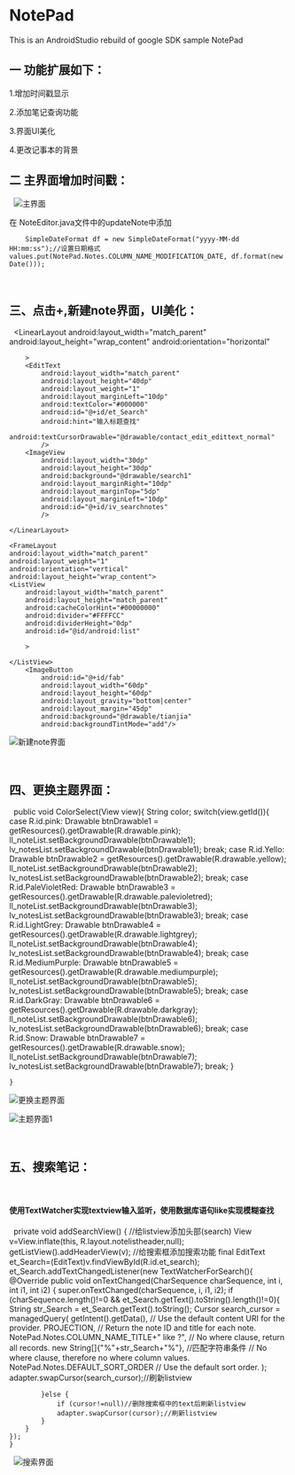 # NotePad
This is an AndroidStudio rebuild of google SDK sample NotePad
## 一 功能扩展如下：

 1.增加时间戳显示
 
 2.添加笔记查询功能
 
 3.界面UI美化
 
 4.更改记事本的背景
 
## 二 主界面增加时间戳：
 
![主界面](https://github.com/xinchanghao/notepad-master/blob/master/app/src/main/res/drawable/1.png)  

在 NoteEditor.java文件中的updateNote中添加

        SimpleDateFormat df = new SimpleDateFormat("yyyy-MM-dd HH:mm:ss");//设置日期格式     values.put(NotePad.Notes.COLUMN_NAME_MODIFICATION_DATE, df.format(new Date()));
        

 
## 三、点击+,新建note界面，UI美化：
 
    <LinearLayout
        android:layout_width="match_parent"
        android:layout_height="wrap_content"
        android:orientation="horizontal"

        >
        <EditText
            android:layout_width="match_parent"
            android:layout_height="40dp"
            android:layout_weight="1"
            android:layout_marginLeft="10dp"
            android:textColor="#000000"
            android:id="@+id/et_Search"
            android:hint="输入标题查找"
            android:textCursorDrawable="@drawable/contact_edit_edittext_normal"
            />
        <ImageView
            android:layout_width="30dp"
            android:layout_height="30dp"
            android:background="@drawable/search1"
            android:layout_marginRight="10dp"
            android:layout_marginTop="5dp"
            android:layout_marginLeft="10dp"
            android:id="@+id/iv_searchnotes"
            />

    </LinearLayout>

    <FrameLayout
    android:layout_width="match_parent"
    android:layout_weight="1"
    android:orientation="vertical"
    android:layout_height="wrap_content">
    <ListView
        android:layout_width="match_parent"
        android:layout_height="match_parent"
        android:cacheColorHint="#00000000"
        android:divider="#FFFFCC"
        android:dividerHeight="0dp"
        android:id="@id/android:list"

        >

    </ListView>
        <ImageButton
            android:id="@+id/fab"
            android:layout_width="60dp"
            android:layout_height="60dp"
            android:layout_gravity="bottom|center"
            android:layout_margin="45dp"
            android:background="@drawable/tianjia"
            android:backgroundTintMode="add"/>


![新建note界面](https://github.com/xinchanghao/notepad-master/blob/master/app/src/main/res/drawable/2.png)  

 
## 四、更换主题界面：
 
    public void ColorSelect(View view){
        String color;
        switch(view.getId()){
            case R.id.pink:
                Drawable btnDrawable1 = getResources().getDrawable(R.drawable.pink);
                ll_noteList.setBackgroundDrawable(btnDrawable1);
                lv_notesList.setBackgroundDrawable(btnDrawable1);
                break;
            case R.id.Yello:
                Drawable btnDrawable2 = getResources().getDrawable(R.drawable.yellow);
                ll_noteList.setBackgroundDrawable(btnDrawable2);
                lv_notesList.setBackgroundDrawable(btnDrawable2);
                break;
            case R.id.PaleVioletRed:
                Drawable btnDrawable3 = getResources().getDrawable(R.drawable.palevioletred);
                ll_noteList.setBackgroundDrawable(btnDrawable3);
                lv_notesList.setBackgroundDrawable(btnDrawable3);
                break;
            case R.id.LightGrey:
                Drawable btnDrawable4 = getResources().getDrawable(R.drawable.lightgrey);
                ll_noteList.setBackgroundDrawable(btnDrawable4);
                lv_notesList.setBackgroundDrawable(btnDrawable4);
                break;
            case R.id.MediumPurple:
                Drawable btnDrawable5 = getResources().getDrawable(R.drawable.mediumpurple);
                ll_noteList.setBackgroundDrawable(btnDrawable5);
                lv_notesList.setBackgroundDrawable(btnDrawable5);
                break;
            case R.id.DarkGray:
                Drawable btnDrawable6 = getResources().getDrawable(R.drawable.darkgray);
                ll_noteList.setBackgroundDrawable(btnDrawable6);
                lv_notesList.setBackgroundDrawable(btnDrawable6);
                break;
            case R.id.Snow:
                Drawable btnDrawable7 = getResources().getDrawable(R.drawable.snow);
                ll_noteList.setBackgroundDrawable(btnDrawable7);
                lv_notesList.setBackgroundDrawable(btnDrawable7);
                break;
        }

    }

![更换主题界面](https://github.com/xinchanghao/notepad-master/blob/master/app/src/main/res/drawable/3.png)  

![主题界面1](https://github.com/xinchanghao/notepad-master/blob/master/app/src/main/res/drawable/4.png)  


 
## 五、搜索笔记：
 
#### 使用TextWatcher实现textview输入监听，使用数据库语句like实现模糊查找
 
        private void addSearchView() {
            //给listview添加头部(search)
            View v=View.inflate(this, R.layout.notelistheader,null);
            getListView().addHeaderView(v);
            //给搜索框添加搜索功能
            final EditText et_Search=(EditText)v.findViewById(R.id.et_search);
            et_Search.addTextChangedListener(new TextWatcherForSearch(){
            @Override
            public void onTextChanged(CharSequence charSequence, int i, int i1, int i2) {
                    super.onTextChanged(charSequence, i, i1, i2);
                    if (charSequence.length()!=0 && et_Search.getText().toString().length()!=0){
                    String str_Search = et_Search.getText().toString();
                    Cursor search_cursor = managedQuery(
                                getIntent().getData(),            // Use the default content URI for the provider.
                                PROJECTION,                       // Return the note ID and title for each note.
                                NotePad.Notes.COLUMN_NAME_TITLE+" like ?",                             // No where clause, return all records.
                                new String[]{"%"+str_Search+"%"}, //匹配字符串条件                            // No where clause, therefore no where column values.
                        NotePad.Notes.DEFAULT_SORT_ORDER  // Use the default sort order.
                );
                adapter.swapCursor(search_cursor);//刷新listview

            }else {
                if (cursor!=null)//删除搜索框中的text后刷新listview
                adapter.swapCursor(cursor);//刷新listview
            }
        }
    });
    }



 
![搜索界面](https://github.com/xinchanghao/notepad-master/blob/master/app/src/main/res/drawable/7.png)  

